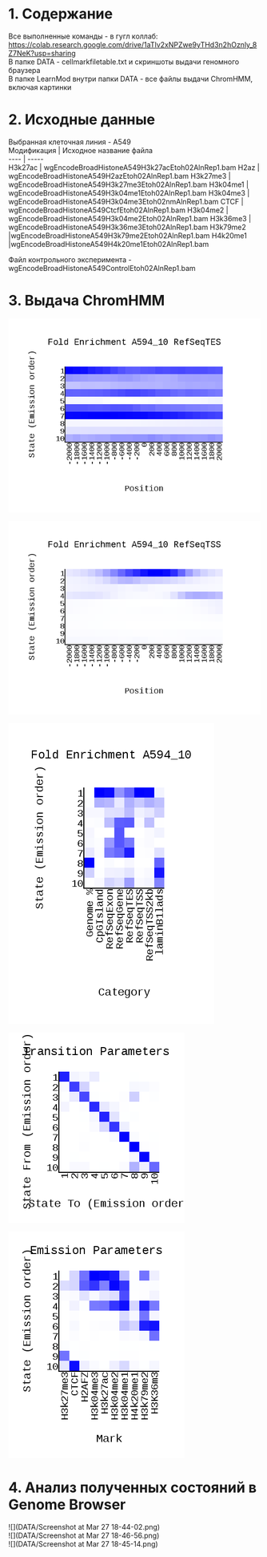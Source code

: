 # 1. Содержание  
Все выполненные команды - в гугл коллаб: https://colab.research.google.com/drive/1aTlv2xNPZwe9yTHd3n2hOznly_8Z7NeK?usp=sharing  
В папке DATA - cellmarkfiletable.txt и скриншоты выдачи геномного браузера  
В папке LearnMod внутри папки DATA - все файлы выдачи ChromHMM, включая картинки  
# 2. Исходные данные  
Выбранная клеточная линия - А549  
Модификация | Исходное название файла  
---- | -----   
H3k27ac | wgEncodeBroadHistoneA549H3k27acEtoh02AlnRep1.bam
H2az | wgEncodeBroadHistoneA549H2azEtoh02AlnRep1.bam
H3k27me3 | wgEncodeBroadHistoneA549H3k27me3Etoh02AlnRep1.bam
H3k04me1 | wgEncodeBroadHistoneA549H3k04me1Etoh02AlnRep1.bam
H3k04me3 | wgEncodeBroadHistoneA549H3k04me3Etoh02nmAlnRep1.bam
CTCF | wgEncodeBroadHistoneA549CtcfEtoh02AlnRep1.bam
H3k04me2 | wgEncodeBroadHistoneA549H3k04me2Etoh02AlnRep1.bam
H3k36me3 | wgEncodeBroadHistoneA549H3k36me3Etoh02AlnRep1.bam
H3k79me2 |wgEncodeBroadHistoneA549H3k79me2Etoh02AlnRep1.bam
H4k20me1 |wgEncodeBroadHistoneA549H4k20me1Etoh02AlnRep1.bam  

Файл контрольного эксперимента - wgEncodeBroadHistoneA549ControlEtoh02AlnRep1.bam
# 3. Выдача ChromHMM  
![](DATA/LearnMod/A594_10_RefSeqTES_neighborhood.png)  

![](DATA/LearnMod/A594_10_RefSeqTSS_neighborhood.png)   

![](DATA/LearnMod/A594_10_overlap.png)  

![](DATA/LearnMod/transitions_10.png)  

![](DATA/LearnMod/emissions_10.png) 
# 4. Анализ полученных состояний в Genome Browser  
![](DATA/Screenshot at Mar 27 18-44-02.png)  
![](DATA/Screenshot at Mar 27 18-46-56.png)  
![](DATA/Screenshot at Mar 27 18-45-14.png)  
